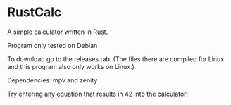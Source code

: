 # RustCalc
A simple calculator written in Rust.




Program only tested on Debian




To download go to the releases tab. (The files there are compiled for Linux and this program also only works on Linux.)



Dependencies: mpv and zenity

Try entering any equation that results in 42 into the calculator!

